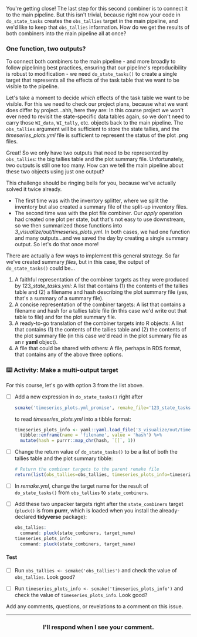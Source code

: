 You're getting close! The last step for this second combiner is to connect it to the main pipeline. But this isn't trivial, because right now your code in `do_state_tasks` creates the `obs_tallies` target in the main pipeline, and we'd like to keep that `obs_tallies` information. How do we get the results of both combiners into the main pipeline all at once?

### One function, two outputs?

To connect both combiners to the main pipeline - and more broadly to follow pipelining best practices, ensuring that our pipeline's reproducibility is robust to modification - we need `do_state_tasks()` to create a single target that represents all the effects of the task table that we want to be visible to the pipeline.

Let's take a moment to decide *which* effects of the task table we want to be visible. For this we need to check our project plans, because what we want does differ by project...ahh, here they are: In this course project we won't ever need to revisit the state-specific data tables again, so we don't need to carry those `WI_data`, `WI_tally`, etc. objects back to the main pipeline. The `obs_tallies` argument will be sufficient to store the state tallies, and the *timeseries_plots.yml* file is sufficient to represent the status of the plot .png files.

Great! So we only have two outputs that need to be represented by `obs_tallies`: the big tallies table and the plot summary file. Unfortunately, two outputs is still one too many. How can we tell the main pipeline about these two objects using just one output?

This challenge should be ringing bells for you, because we've actually solved it twice already.
* The first time was with the inventory splitter, where we split the inventory but also created a summary file of the split-up inventory files.
* The second time was with the plot file combiner. Our *apply* operation had created one plot per state, but that's not easy to use downstream, so we then summarized those functions into *3_visualize/out/timeseries_plots.yml*.
In both cases, we had one function and many outputs...and we saved the day by creating a single summary output. So let's do that once more!

There are actually a few ways to implement this general strategy. So far we've created summary *files*, but in this case, the output of `do_state_tasks()` could be...
1. A faithful representation of the combiner targets as they were produced by *123_state_tasks.yml*: A list that contains (1) the contents of the tallies table and (2) a filename and hash describing the plot summary file (yes, that's a summary of a summary file).
2. A concise representation of the combiner targets: A list that contains a filename and hash for a tallies table file (in this case we'd write out that table to file) and for the plot summary file.
3. A ready-to-go translation of the combiner targets into R objects: A list that contains (1) the contents of the tallies table and (2) the contents of the plot summary file (in this case we'd read in the plot summary file as an r **yaml** object).
4. A file that could be shared with others: A file, perhaps in RDS format, that contains any of the above three options.

### :keyboard: Activity: Make a multi-output target

For this course, let's go with option 3 from the list above. 

- [ ] Add a new expression in `do_state_tasks()` right after
  ```r
  scmake('timeseries_plots.yml_promise', remake_file='123_state_tasks.yml')`
  ```
  to read *timeseries_plots.yml* into a tibble format:
  ```r
  timeseries_plots_info <- yaml::yaml.load_file('3_visualize/out/timeseries_plots.yml') %>%
    tibble::enframe(name = 'filename', value = 'hash') %>%
    mutate(hash = purrr::map_chr(hash, `[[`, 1))
  ```

- [ ] Change the return value of `do_state_tasks()` to be a list of both the tallies table and the plot summary tibble:
  ```r
  # Return the combiner targets to the parent remake file
  return(list(obs_tallies=obs_tallies, timeseries_plots_info=timeseries_plots_info))
  ```

- [ ] In *remake.yml*, change the target name for the result of `do_state_tasks()` from `obs_tallies` to `state_combiners`.

- [ ] Add these two unpacker targets right after the `state_combiners` target (`pluck()` is from **purrr**, which is loaded when you install the already-declared **tidyverse** package):
  ```r
  obs_tallies:
    command: pluck(state_combiners, target_name)
  timeseries_plots_info:
    command: pluck(state_combiners, target_name)
  ```
  
#### Test

- [ ] Run `obs_tallies <- scmake('obs_tallies')` and check the value of `obs_tallies`. Look good?

- [ ] Run `timeseries_plots_info <- scmake('timeseries_plots_info')` and check the value of `timeseries_plots_info`. Look good?

Add any comments, questions, or revelations to a comment on this issue.

<hr><h3 align="center">I'll respond when I see your comment.</h3>
